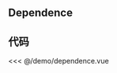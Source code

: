 ## Dependence

<script setup>
import Dependence from './demo/dependence.vue'
import { NMessageProvider } from 'naive-ui'
</script>

<ClientOnly>
<NMessageProvider>
<Dependence />
</NMessageProvider>
</ClientOnly>

## 代码

<<< @/demo/dependence.vue
